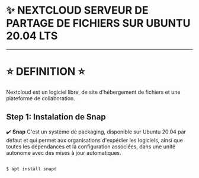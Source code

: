 # :sparkles:  NEXTCLOUD SERVEUR DE PARTAGE DE FICHIERS SUR UBUNTU 20.04 LTS 

---
# :star: DEFINITION :star:
Nextcloud est un logiciel libre, de site d’hébergement de fichiers  et une plateforme de collaboration.
## Step 1: Instalation de Snap
:heavy_check_mark: **Snap** C'est un système de packaging, disponible sur Ubuntu 20.04 par défaut et qui permet aux organisations d'expédier les logiciels, ainsi que toutes les dépendances et la configuration associées, dans une unité autonome avec des mises à jour automatiques.
```

$ apt install snapd

```
